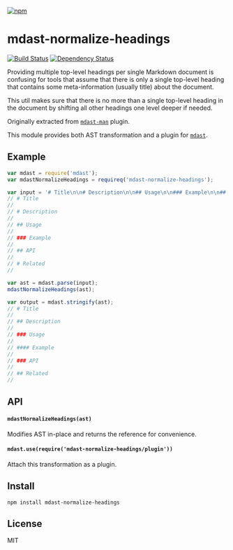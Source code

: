 [![npm](https://nodei.co/npm/mdast-normalize-headings.png)](https://npmjs.com/package/mdast-normalize-headings)

# mdast-normalize-headings

[![Build Status][travis-badge]][travis] [![Dependency Status][david-badge]][david]

Providing multiple top-level headings per single Markdown document is confusing for tools that assume that there is only a single top-level heading that contains some meta-information (usually title) about the document.

This util makes sure that there is no more than a single top-level heading in the document by shifting all other headings one level deeper if needed.

Originally extracted from [`mdast-man`][mdast-man] plugin.

This module provides both AST transformation and a plugin for [`mdast`][mdast].

[mdast]: https://github.com/wooorm/mdast
[mdast-man]: https://github.com/wooorm/mdast-man

[travis]: https://travis-ci.org/eush77/mdast-normalize-headings
[travis-badge]: https://travis-ci.org/eush77/mdast-normalize-headings.svg
[david]: https://david-dm.org/eush77/mdast-normalize-headings
[david-badge]: https://david-dm.org/eush77/mdast-normalize-headings.png

## Example

```js
var mdast = require('mdast');
var mdastNormalizeHeadings = requireq('mdast-normalize-headings');

var input = '# Title\n\n# Description\n\n## Usage\n\n### Example\n\n## API\n\n# Related';
// # Title
//
// # Description
//
// ## Usage
//
// ### Example
//
// ## API
//
// # Related
//

var ast = mdast.parse(input);
mdastNormalizeHeadings(ast);

var output = mdast.stringify(ast);
// # Title
//
// ## Description
//
// ### Usage
//
// #### Example
//
// ### API
//
// ## Related
//
```

## API

#### `mdastNormalizeHeadings(ast)`

Modifies AST in-place and returns the reference for convenience.

#### `mdast.use(require('mdast-normalize-headings/plugin'))`

Attach this transformation as a plugin.

## Install

```
npm install mdast-normalize-headings
```

## License

MIT
